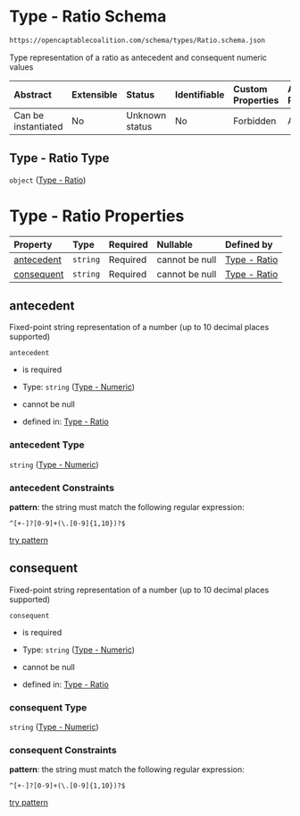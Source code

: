 # Type - Ratio Schema

```txt
https://opencaptablecoalition.com/schema/types/Ratio.schema.json
```

Type representation of a ratio as antecedent and consequent numeric values

| Abstract            | Extensible | Status         | Identifiable | Custom Properties | Additional Properties | Access Restrictions | Defined In                                                                       |
| :------------------ | :--------- | :------------- | :----------- | :---------------- | :-------------------- | :------------------ | :------------------------------------------------------------------------------- |
| Can be instantiated | No         | Unknown status | No           | Forbidden         | Allowed               | none                | [Ratio.schema.json](../../schema/types/Ratio.schema.json "open original schema") |

## Type - Ratio Type

`object` ([Type - Ratio](ratio.md))

# Type - Ratio Properties

| Property                  | Type     | Required | Nullable       | Defined by                                                                                                                                       |
| :------------------------ | :------- | :------- | :------------- | :----------------------------------------------------------------------------------------------------------------------------------------------- |
| [antecedent](#antecedent) | `string` | Required | cannot be null | [Type - Ratio](ratio-properties-type---numeric-1.md "https://opencaptablecoalition.com/schema/types/Numeric.schema.json#/properties/antecedent") |
| [consequent](#consequent) | `string` | Required | cannot be null | [Type - Ratio](ratio-properties-type---numeric-1.md "https://opencaptablecoalition.com/schema/types/Numeric.schema.json#/properties/consequent") |

## antecedent

Fixed-point string representation of a number (up to 10 decimal places supported)

`antecedent`

*   is required

*   Type: `string` ([Type - Numeric](ratio-properties-type---numeric-1.md))

*   cannot be null

*   defined in: [Type - Ratio](ratio-properties-type---numeric-1.md "https://opencaptablecoalition.com/schema/types/Numeric.schema.json#/properties/antecedent")

### antecedent Type

`string` ([Type - Numeric](ratio-properties-type---numeric-1.md))

### antecedent Constraints

**pattern**: the string must match the following regular expression: 

```regexp
^[+-]?[0-9]+(\.[0-9]{1,10})?$
```

[try pattern](https://regexr.com/?expression=%5E%5B%2B-%5D%3F%5B0-9%5D%2B\(%5C.%5B0-9%5D%7B1%2C10%7D\)%3F%24 "try regular expression with regexr.com")

## consequent

Fixed-point string representation of a number (up to 10 decimal places supported)

`consequent`

*   is required

*   Type: `string` ([Type - Numeric](ratio-properties-type---numeric-1.md))

*   cannot be null

*   defined in: [Type - Ratio](ratio-properties-type---numeric-1.md "https://opencaptablecoalition.com/schema/types/Numeric.schema.json#/properties/consequent")

### consequent Type

`string` ([Type - Numeric](ratio-properties-type---numeric-1.md))

### consequent Constraints

**pattern**: the string must match the following regular expression: 

```regexp
^[+-]?[0-9]+(\.[0-9]{1,10})?$
```

[try pattern](https://regexr.com/?expression=%5E%5B%2B-%5D%3F%5B0-9%5D%2B\(%5C.%5B0-9%5D%7B1%2C10%7D\)%3F%24 "try regular expression with regexr.com")

